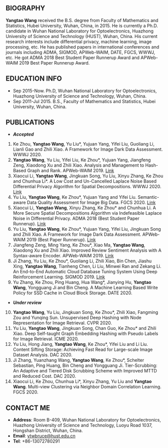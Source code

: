 ## BIOGRAPHY
**Yangtao Wang** received the B.S. degree from Faculty of Mathematics and Statistics, Hubei University, Wuhan, China, in 2015. He is currently a Ph.D. candidate in Wuhan National Laboratory for Optoelectronics, Huazhong University of Science and Technology (HUST), Wuhan, China. His current research interests include differential privacy, machine learning, image processing, etc. He has published papers in international conferences and journals including ADMA, SIGMOD, APWeb-WAIM, DATE, FGCS, WWWJ, etc. He got ADMA 2018 Best Student Paper Runnerup Award and APWeb-WAIM 2019 Best Paper Runnerup Award.

## EDUCATION INFO
- Sep 2015-Now. Ph.D, Wuhan National Laboratory for Optoelectronics, Huazhong University of Science and Technology, Wuhan, China.
- Sep 2011-Jul 2015. B.S., Faculty of Mathematics and Statistics, Hubei University, Wuhan, China.

## PUBLICATIONS
- ***Accepted***
1. Ke Zhou, **Yangtao Wang**, Yu Liu*, Yujuan Yang, Yifei Liu, Guoliang Li, Lianli Gao and Zhili Xiao. A Framework for Image Dark Data Assessment. WWWJ 2020.
2. **Yangtao Wang**, Yu Liu, Yifei Liu, Ke Zhou*, Yujuan Yang, Jiangfeng Zeng, Xiaodong Xu and Zhili Xiao. Analysis and Management to Hash-Based Graph and Rank. APWeb-WAIM 2019. [Link](https://link.springer.com/chapter/10.1007%2F978-3-030-26072-9_22)
3. Xiaocui Li, **Yangtao Wang**, Jingkuan Song, Yu Liu, Xinyu Zhang, Ke Zhou and Chunhua Li*. A Low Cost and Un-Cancelled Laplace Noise Based Differential Privacy Algorithm for Spatial Decompositions. WWWJ 2020. [Link](https://link.springer.com/article/10.1007/s11280-019-00769-8?wt_mc=Internal.Event.1.SEM.ArticleAuthorOnlineFirst&utm_source=ArticleAuthorContributingOnlineFirst&utm_medium=email&utm_content=AA_en_06082018&ArticleAuthorContributingOnlineFirst_20200112)
4. Yu Liu, **Yangtao Wang**, Ke Zhou*, Yujuan Yang and Yifei Liu. Semantic-aware Data Quality Assessment for Image Big Data. FGCS 2020. [Link](https://www.sciencedirect.com/science/article/pii/S0167739X19302304?via%3Dihub)
5. Xiaocui Li, **Yangtao Wang**, Xinyu Zhang, Ke Zhou* and Chunhua Li. A More Secure Spatial Decompositions Algorithm via Indefeasible Laplace Noise in Differential Privacy. ADMA 2018 (Best Student Paper Runnerup). [Link](https://link.springer.com/chapter/10.1007%2F978-3-030-05090-0_19)
6. Yu Liu, **Yangtao Wang**, Ke Zhou*, Yujuan Yang, Yifei Liu, Jingkuan Song and Zhili Xiao. A Framework for Image Dark Data Assessment. APWeb-WAIM 2019 (Best Paper Runnerup). [Link](https://link.springer.com/chapter/10.1007%2F978-3-030-26072-9_1)
7. Jiangfeng Zeng, Ming Yang, Ke Zhou*, Xiao Ma, **Yangtao Wang**, Xiaodong Xu and Zhili Xiao. Improved Review Sentiment Analysis with A Syntax-aware Encoder. APWeb-WAIM 2019. [Link](https://link.springer.com/chapter/10.1007%2F978-3-030-26075-0_6)
8. Ji Zhang, Yu Liu, Ke Zhou*, Guoliang Li, Zhili Xiao, Bin Chen, Jiashu Xing, **Yangtao Wang**, Tianheng Chen, Li Liu, Minwei Ran and Zekang Li. An End-to-End Automatic Cloud Database Tuning System Using Deep Reinforcement Learning. SIGMOD 2019. [Link](https://dl.acm.org/doi/10.1145/3299869.3300085)
9. Yu Zhang, Ke Zhou, Ping Huang, Hua Wang*, Jianying Hu, **Yangtao Wang**, Yongguang Ji and Bin Cheng. A Machine Learning Based Write Policy for SSD Cache in Cloud Block Storage. DATE 2020.
- ***Under review***
10. **Yangtao Wang**, Yu Liu, Jingkuan Song, Ke Zhou*, Zhili Xiao, Fangming Zou and Yunqing Sun. Unsupervised Deep Hashing with Node Representation for Image Retrieval. CVPR 2020.
11. Yu Liu, **Yangtao Wang**, Jingkuan Song, Chan Guo, Ke Zhou* and Zhili Xiao. Deep Self-taught Graph Embedding Hashing with Pseudo Labels for Image Retrieval. ICME 2020.
12. Yu Liu, Hong Jiang, **Yangtao Wang**, Ke Zhou*, Yifei Liu and Li Liu. Content Sifting Storage: Achieving Fast Read for Large-scale Image Dataset Analysis. DAC 2020.
13. Ji Zhang, Yuanzhang Wang, **Yangtao Wang**, Ke Zhou*, Schelter Sebastian, Ping Huang, Bin Cheng and Yongguang Ji. Tier-Scrubbing: An Adaptive and Tiered Disk Scrubbing Scheme with Improved MTTD and Reduced Cost. DAC 2020. 
14. Xiaocui Li, Ke Zhou, Chunhua Li*, Xinyu Zhang, Yu Liu and **Yangtao Wang**. Multi-view Clustering via Neighbor Domain Correlation Learning. FGCS 2020. 

## CONTACT ME
- **Address**: Room B-409, Wuhan National Laboratory for Optoelectronics, Huazhong University of Science and Technology, Luoyu Road 1037, Hongshan District, Wuhan, China.
- **Email**: ytwbruce@hust.edu.cn
- **Tel**: +86-13072780291

